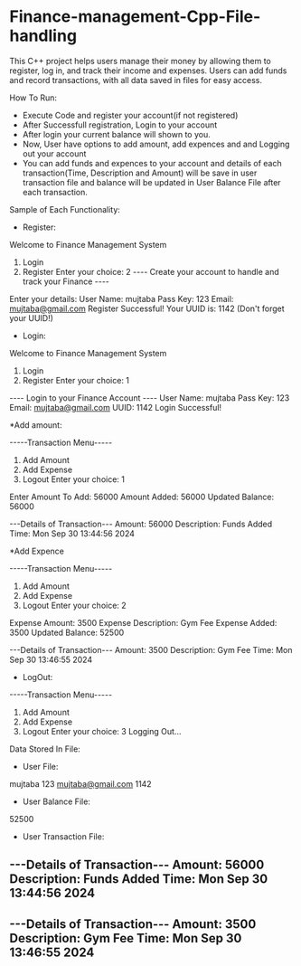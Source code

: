 # Finance-management-Cpp-File-handling
This C++ project helps users manage their money by allowing them to register, log in, and track their income and expenses. Users can add funds and record transactions, with all data saved in files for easy access.


How To Run:
 * Execute Code and register your account(if not registered)
 * After Successfull registration, Login to your account
 * After login your current balance will shown to you.
 * Now, User have options to add amount, add expences and and Logging out your account
 * You can add funds and expences to your account and details of each transaction(Time, Description and Amount) will be save in user transaction file and balance 
   will be updated in User Balance File after each transaction.


Sample of Each Functionality:
  * Register:

Welcome to Finance Management System
1. Login
2. Register
Enter your choice: 2
---- Create your account to handle and track your Finance ----

Enter your details:
User Name: mujtaba
Pass Key: 123
Email: mujtaba@gmail.com
Register Successful!
Your UUID is: 1142 (Don't forget your UUID!)


  * Login:

Welcome to Finance Management System
1. Login
2. Register
Enter your choice: 1

---- Login to your Finance Account ----
User Name: mujtaba
Pass Key: 123
Email: mujtaba@gmail.com
UUID: 1142
Login Successful!


  *Add amount:
  
-----Transaction Menu-----
1. Add Amount
2. Add Expense
3. Logout
Enter your choice: 1

Enter Amount To Add: 56000
Amount Added: 56000
Updated Balance: 56000

---Details of Transaction---
Amount: 56000
Description: Funds Added
Time: Mon Sep 30 13:44:56 2024


  *Add Expence

-----Transaction Menu-----
1. Add Amount
2. Add Expense
3. Logout
Enter your choice: 2

Expense Amount: 3500
Expense Description: Gym Fee
Expense Added: 3500
Updated Balance: 52500

---Details of Transaction---
Amount: 3500
Description: Gym Fee
Time: Mon Sep 30 13:46:55 2024


  * LogOut:

-----Transaction Menu-----
1. Add Amount
2. Add Expense
3. Logout
Enter your choice: 3
Logging Out...



Data Stored In File:

  * User File:

mujtaba 123 mujtaba@gmail.com 1142


  * User Balance File:

52500


  * User Transaction File:

---Details of Transaction---
Amount: 56000
Description: Funds Added 
Time: Mon Sep 30 13:44:56 2024
--------------------------

---Details of Transaction---
Amount: 3500
Description: Gym Fee
Time: Mon Sep 30 13:46:55 2024
--------------------------










